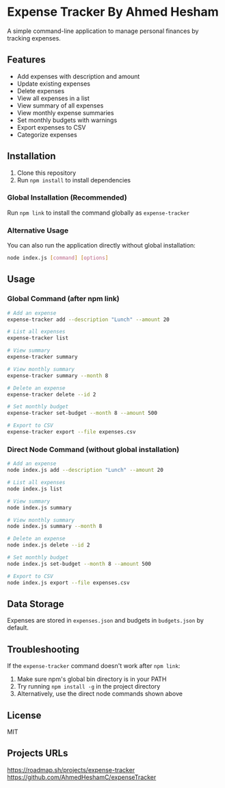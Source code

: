 # Expense Tracker By Ahmed Hesham

A simple command-line application to manage personal finances by tracking expenses.

## Features

- Add expenses with description and amount
- Update existing expenses
- Delete expenses
- View all expenses in a list
- View summary of all expenses
- View monthly expense summaries
- Set monthly budgets with warnings
- Export expenses to CSV
- Categorize expenses

## Installation

1. Clone this repository
2. Run `npm install` to install dependencies

### Global Installation (Recommended)
Run `npm link` to install the command globally as `expense-tracker`

### Alternative Usage
You can also run the application directly without global installation:
```bash
node index.js [command] [options]
```

## Usage

### Global Command (after npm link)
```bash
# Add an expense
expense-tracker add --description "Lunch" --amount 20

# List all expenses
expense-tracker list

# View summary
expense-tracker summary

# View monthly summary
expense-tracker summary --month 8

# Delete an expense
expense-tracker delete --id 2

# Set monthly budget
expense-tracker set-budget --month 8 --amount 500

# Export to CSV
expense-tracker export --file expenses.csv
```

### Direct Node Command (without global installation)
```bash
# Add an expense
node index.js add --description "Lunch" --amount 20

# List all expenses
node index.js list

# View summary
node index.js summary

# View monthly summary
node index.js summary --month 8

# Delete an expense
node index.js delete --id 2

# Set monthly budget
node index.js set-budget --month 8 --amount 500

# Export to CSV
node index.js export --file expenses.csv
```

## Data Storage

Expenses are stored in `expenses.json` and budgets in `budgets.json` by default.

## Troubleshooting

If the `expense-tracker` command doesn't work after `npm link`:
1. Make sure npm's global bin directory is in your PATH
2. Try running `npm install -g` in the project directory
3. Alternatively, use the direct node commands shown above

## License

MIT

## Projects URLs
https://roadmap.sh/projects/expense-tracker
https://github.com/AhmedHeshamC/expenseTracker
